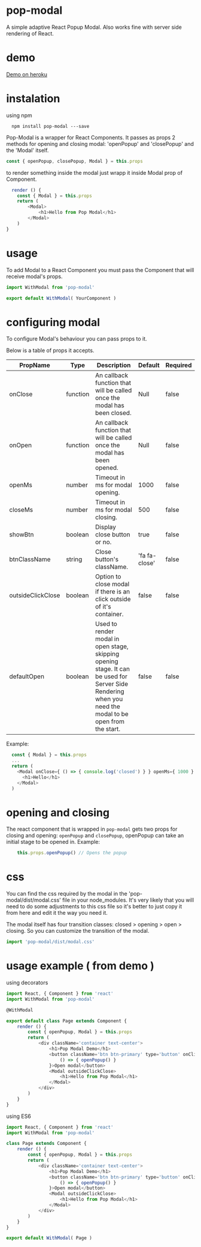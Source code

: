 # pop-modal
A simple adaptive React Popup Modal. Also works fine with server side rendering of React.
# demo
[Demo on heroku](http://popmodal.herokuapp.com/)

# instalation
using npm
```
  npm install pop-modal ---save
```

Pop-Modal is a wrapper for React Components. It passes as props 2 methods for opening and closing modal: 'openPopup' and 'closePopup' and the 'Modal' itself.
```javascript
const { openPopup, closePopup, Modal } = this.props
```

to render something inside the modal just wrapp it inside Modal prop of Component.
```javascript
  render () {
    const { Modal } = this.props
    return (
        <Modal>
            <h1>Hello from Pop Modal</h1>
        </Modal>
    )
}
```

# usage
To add Modal to a React Component you must pass the Component that will receive modal's props.


```javascript
import WithModal from 'pop-modal'

export default WithModal( YourComponent )
```

# configuring modal
To configure Modal's behaviour you can pass props to it.

Below is a table of props it accepts.

| PropName | Type | Description | Default | Required |
| -------- |----- | ----------- | ------- | -------- |
| onClose | function | An callback function that will be called once the modal has been closed. | Null | false |
| onOpen | function | An callback function that will be called once the modal has been opened. | Null | false |
| openMs | number | Timeout in ms for modal opening. | 1000 | false |
| closeMs | number | Timeout in ms for modal closing. | 500 | false |
| showBtn | boolean | Display close button or no. | true | false |
| btnClassName | string | Close button's className. | 'fa fa-close' | false |
| outsideClickClose | boolean | Option to close modal if there is an click outside of it's container. | false | false |
| defaultOpen | boolean | Used to render modal in open stage, skipping opening stage. It can be used for Server Side Rendering  when you need the modal to be open from the start. | false | false |

Example:

```javascript
  const { Modal } = this.props
  ...
  return (
    <Modal onClose={ () => { console.log('closed') } } openMs={ 1000 } closeMs={ 1000 }>
      <h1>Hello</h1>
    </Modal>
  )

```

# opening and closing
The react component that is wrapped in `pop-modal` gets two props for closing and opening: `openPopup` and `closePopup`, openPopup can take an initial stage to be opened in.
Example:
```javascript
    this.props.openPopup() // Opens the popup
```


# css
You can find the css required by the modal in the 'pop-modal/dist/modal.css' file in your node_modules. It's very likely that you will need to do some adjustments to this css file so it's better to just copy it from here and edit it the way you need it.

The modal itself has four transition classes: closed > opening > open > closing. So you can customize the transition of the modal.

```javascript
import 'pop-modal/dist/modal.css'
```

# usage example ( from demo )
using decorators
```javascript
import React, { Component } from 'react'
import WithModal from 'pop-modal'

@WithModal

export default class Page extends Component {
    render () {
        const { openPopup, Modal } = this.props
        return (
            <div className='container text-center'>
                <h1>Pop Modal Demo</h1>
                <button className='btn btn-primary' type='button' onClick={
                    () => { openPopup() }
                }>Open modal</button>
                <Modal outsideClickClose>
                    <h1>Hello from Pop Modal</h1>
                </Modal>
            </div>
        )
    }
}

```

using ES6
```javascript
import React, { Component } from 'react'
import WithModal from 'pop-modal'

class Page extends Component {
    render () {
        const { openPopup, Modal } = this.props
        return (
            <div className='container text-center'>
                <h1>Pop Modal Demo</h1>
                <button className='btn btn-primary' type='button' onClick={
                    () => { openPopup() }
                }>Open modal</button>
                <Modal outsideClickClose>
                    <h1>Hello from Pop Modal</h1>
                </Modal>
            </div>
        )
    }
}

export default WithModal( Page )
```
